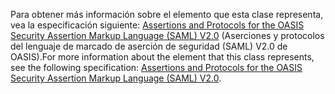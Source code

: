 <span data-ttu-id="34e35-101">Para obtener más información sobre el elemento que esta clase representa, vea la especificación siguiente: [Assertions and Protocols for the OASIS Security Assertion Markup Language (SAML) V2.0](http://docs.oasis-open.org/security/saml/v2.0/saml-core-2.0-os.pdf) (Aserciones y protocolos del lenguaje de marcado de aserción de seguridad (SAML) V2.0 de OASIS).</span><span class="sxs-lookup"><span data-stu-id="34e35-101">For more information about the element that this class represents, see the following specification: [Assertions and Protocols for the OASIS Security Assertion Markup Language (SAML) V2.0](http://docs.oasis-open.org/security/saml/v2.0/saml-core-2.0-os.pdf).</span></span>
